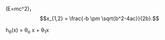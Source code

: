 <script type="text/javascript" src="http://cdn.mathjax.org/mathjax/latest/MathJax.js?config=default"></script>

(E=mc^2)，$$x_{1,2} = \frac{-b \pm \sqrt{b^2-4ac}}{2b}.$$

 h<sub>&theta;</sub>(x) = &theta;<sub>o</sub> x + &theta;<sub>1</sub>x